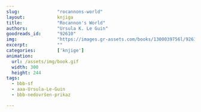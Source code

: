 ```yaml
---
slug:              "rocannons-world"
layout:            knjiga
title:             "Rocannon's World"
authors:           "Ursula K. Le Guin"
goodreads_id:      "92610"
img:               "https://images.gr-assets.com/books/1300039756l/92610.jpg"
excerpt:           ""
categories:        ['knjige']
animation:
  url: /assets/img/book.gif
  width: 300
  height: 244
tags:
  - bbb-sf
  - aaa-Ursula-Le-Guin
  - bbb-nedovršen-prikaz

---
```


